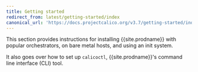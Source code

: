 ```yaml
---
title: Getting started
redirect_from: latest/getting-started/index
canonical_url: 'https://docs.projectcalico.org/v3.7/getting-started/index'
---
```


This section provides instructions for installing {{site.prodname}} with popular orchestrators, on bare metal hosts,
and using an init system.

It also goes over how to set up `calicoctl`, {{site.prodname}}'s command line interface (CLI) tool.
